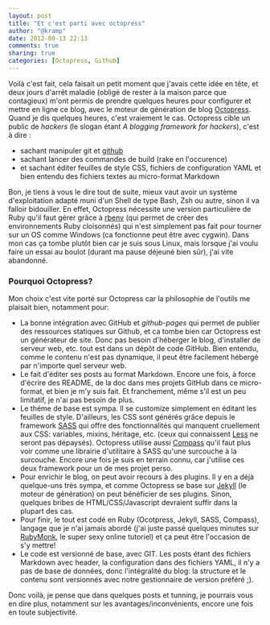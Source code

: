 ```yaml
---
layout: post
title: "Et c'est parti avec octopress"
author: "@kramp"
date: 2012-09-13 22:13
comments: true
sharing: true
categories: [Octopress, Github]
---
```


Voilà c'est fait, cela faisait un petit moment que j'avais cette idée en tête, et deux jours d'arrêt maladie (obligé de rester à la maison parce que contagieux) m'ont permis de prendre quelques heures pour configurer et mettre en ligne ce blog, avec le moteur de génération de blog [Octopress](http://octopress.org).
Quand je dis quelques heures, c'est vraiement le cas. Octopress cible un public de _hackers_ (le slogan étant _A blogging framework for hackers_), c'est à dire :

* sachant manipuler git et [github](http://github.com)
* sachant lancer des commandes de build (rake en l'occurence)
* et sachant éditer feuilles de style CSS, fichiers de configuration YAML et bien entendu des fichiers textes au micro-format Markdown

<!--more-->

Bon, je tiens à vous le dire tout de suite, mieux vaut avoir un système d'exploitation adapté muni d'un Shell de type Bash, Zsh ou autre, sinon il va falloir bidouiller. En effet, Octopress nécessite une version particulière de Ruby qu'il faut gérer grâce à [rbenv](https://github.com/sstephenson/rbenv) (qui permet de créer des environnements Ruby cloisonnés) qui n'est simplement pas fait pour tourner sur un OS comme Windows (ca fonctionne peut être avec cygwin). Dans mon cas ça tombe plutôt bien car je suis sous Linux, mais lorsque j'ai voulu faire un essai au boulot (durant ma pause déjeuné bien sûr), j'ai vite abandonné.

### Pourquoi Octopress?

Mon choix c'est vite porté sur Octopress car la philosophie de l'outils me plaisait bien, notamment pour:

* La bonne intégration avec GitHub et _github-pages_ qui permet de publier des ressources statiques sur Github, et ca tombe bien car Octopress est un générateur de site. Donc pas besoin d'héberger le blog, d'installer de serveur web, etc. tout est dans un dépôt de code GitHub. Bien entendu, comme le contenu n'est pas dynamique, il peut être facilement hébergé par n'importe quel serveur web.
* Le fait d'éditer ses posts au format Markdown. Encore une fois, à force d'écrire des README, de la doc dans mes projets GitHub dans ce micro-format, et bien je m'y suis fait. Et franchement, même s'il est un peu limitatif, je n'ai pas besoin de plus.
* Le théme de base est sympa. Il se customize simplement en éditant les feuilles de style. D'ailleurs, les CSS sont générés grâce depuis le framework [SASS](http://sass-lang.com) qui offre des fonctionnalités qui manquent cruellement aux CSS: variables, mixins, héritage, etc. (ceux qui connaissent [Less](http://lesscss.org/) ne seront pas dépaysés). Octopress utilise aussi [Compass](http://compass-style.org/) qu'il faut plus voir comme une librairie d'utilitaire à SASS qu'une surcouche à la surcouche. Encore une fois je suis en terrain connu, car j'utilise ces deux framework pour un de mes projet perso. 
* Pour enrichir le blog, on peut avoir recours à des plugins. Il y en a déjà quelque-uns très sympa, et comme Octopress se base sur [Jekyll](http://jekyllrb.com/) (le moteur de génération) on peut bénéficier de ses plugins. Sinon, quelques bribes de HTML/CSS/Javascript devraient suffir dans la plupart des cas.
* Pour finir, le tout est codé en Ruby (Ocotpress, Jekyll, SASS, Compass), langage que je n'ai jamais abordé (j'ai juste passé quelques minutes sur [RubyMonk](http://rubymonk.com/), le super sexy online tutoriel) et ça peut être l'occasion de s'y mettre!
* Le code est versionné de base, avec GIT. Les posts étant des fichiers Markdown avec header, la configuration dans des fichiers YAML, il n'y a pas de base de données, donc l'intégralité du blog: la structure et le contenu sont versionnés avec notre gestionnaire de version préféré ;). 

Donc voilà, je pense que dans quelques posts et tunning, je pourrais vous en dire plus, notamment sur les avantages/inconvénients, encore une fois en toute subjectivité.

 

